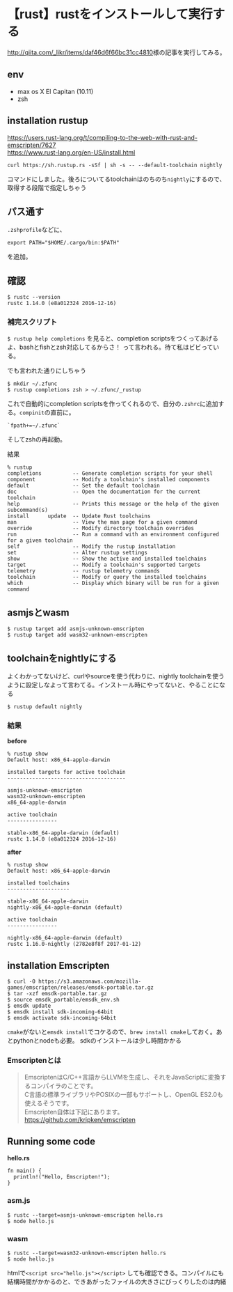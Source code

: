 # 【rust】rustをインストールして実行する

<http://qiita.com/_likr/items/daf46d6f66bc31cc4810>様の記事を実行してみる。  

## env

* max os X El Capitan (10.11)
* zsh

## installation rustup

<https://users.rust-lang.org/t/compiling-to-the-web-with-rust-and-emscripten/7627>  
<https://www.rust-lang.org/en-US/install.html>

```
curl https://sh.rustup.rs -sSf | sh -s -- --default-toolchain nightly
```

コマンドにしました。後ろについてるtoolchainはのちのち`nightly`にするので、取得する段階で指定しちゃう

## パス通す

`.zshprofile`などに、

```
export PATH="$HOME/.cargo/bin:$PATH"
```

を追加。

## 確認

```
$ rustc --version
rustc 1.14.0 (e8a012324 2016-12-16)
```

### 補完スクリプト

`$ rustup help completions` を見ると、completion scriptsをつくってあげるよ、bashとfishとzsh対応してるからさ！  って言われる。待て私はビビっている。

でも言われた通りにしちゃう

```
$ mkdir ~/.zfunc
$ rustup completions zsh > ~/.zfunc/_rustup
```

これで自動的にcompletion scriptsを作ってくれるので、自分の`.zshrc`に追加する。`compinit`の直前に。

```
`fpath+=~/.zfunc`
```

そしてzshの再起動。

結果

```
% rustup
completions          -- Generate completion scripts for your shell
component            -- Modify a toolchain's installed components
default              -- Set the default toolchain
doc                  -- Open the documentation for the current toolchain
help                 -- Prints this message or the help of the given subcommand(s)
install      update  -- Update Rust toolchains
man                  -- View the man page for a given command
override             -- Modify directory toolchain overrides
run                  -- Run a command with an environment configured for a given toolchain
self                 -- Modify the rustup installation
set                  -- Alter rustup settings
show                 -- Show the active and installed toolchains
target               -- Modify a toolchain's supported targets
telemetry            -- rustup telemetry commands
toolchain            -- Modify or query the installed toolchains
which                -- Display which binary will be run for a given command
```

## asmjsとwasm

```
$ rustup target add asmjs-unknown-emscripten
$ rustup target add wasm32-unknown-emscripten
```

## toolchainをnightlyにする

よくわかってないけど、curlやsourceを使う代わりに、nightly toolchainを使うように設定しなよって言わてる。インストール時にやってないと、やることになる

```
$ rustup default nightly
```

### 結果

**before**

```
% rustup show
Default host: x86_64-apple-darwin

installed targets for active toolchain
--------------------------------------

asmjs-unknown-emscripten
wasm32-unknown-emscripten
x86_64-apple-darwin

active toolchain
----------------

stable-x86_64-apple-darwin (default)
rustc 1.14.0 (e8a012324 2016-12-16)
```

**after**

```
% rustup show
Default host: x86_64-apple-darwin

installed toolchains
--------------------

stable-x86_64-apple-darwin
nightly-x86_64-apple-darwin (default)

active toolchain
----------------

nightly-x86_64-apple-darwin (default)
rustc 1.16.0-nightly (2782e8f8f 2017-01-12)
```

## installation Emscripten

```
$ curl -O https://s3.amazonaws.com/mozilla-games/emscripten/releases/emsdk-portable.tar.gz
$ tar -xzf emsdk-portable.tar.gz
$ source emsdk_portable/emsdk_env.sh
$ emsdk update
$ emsdk install sdk-incoming-64bit
$ emsdk activate sdk-incoming-64bit
```

`cmake`がないと`emsdk install`でコケるので、`brew install cmake`しておく。あとpythonとnodeも必要。  sdkのインストールは少し時間かかる

### Emscriptenとは

> EmscriptenはC/C++言語からLLVMを生成し、それをJavaScriptに変換するコンパイラのことです。  
C言語の標準ライブラリやPOSIXの一部もサポートし、OpenGL ES2.0も使えるそうです。  
Emscripten自体は下記にあります。  
<https://github.com/kripken/emscripten>


## Running some code

**hello.rs**

```
fn main() {
  println!("Hello, Emscripten!");
}
```


### asm.js

```
$ rustc --target=asmjs-unknown-emscripten hello.rs
$ node hello.js
```

### wasm

```
$ rustc --target=wasm32-unknown-emscripten hello.rs
$ node hello.js
```

htmlで`<script src="hello.js"></script>` しても確認できる。コンパイルにも結構時間がかかるのと、できあがったファイルの大きさにびっくりしたのは内緒


